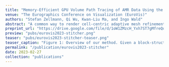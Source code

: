 ```yaml
---
title: "Memory-Efficient GPU Volume Path Tracing of AMR Data Using the Dual Mesh"
venue: "The Eurographics Conference on Visualization (EuroVis)"
authors: "Stefan Zellmann, Qi Wu, Kwan-Liu Ma, and Ingo Wald"
abstract: "A common way to render cell-centric adaptive mesh refinement (AMR) data is to compute the dual mesh and visualize that with a standard unstructured element renderer. While the dual mesh provides a high-quality interpolator, the memory requirements of the dual mesh data structure are significantly higher than those of the original grid, which prevents rendering very large data sets. We introduce a GPU-friendly data structure and a clustering algorithm that allow for efficient AMR dual mesh rendering with a competitive memory footprint. Fundamentally, any off-the-shelf unstructured element renderer running on GPUs could be extended to support our data structure just by adding a gridlet element type in addition to the standard tetrahedra, pyramids, wedges, and hexahedra supported by default. We integrated the data structure into a volumetric path tracer to compare it to various state-of-the-art unstructured element sampling methods. We show that our data structure easily competes with these method in terms of rendering performance, but is much more memory-efficient."
preprint_url: "https://drive.google.com/file/d/1oW1ZMzcH_Yxh7ST7gMfreQqTFrhlpmWo/view?usp=share_link"
preview: "pubs/eurovis2023-stitcher.png"
teaser: "pubs/eurovis2023-stitcher-teaser.png"
teaser_caption: "Figure 1: Overview of our method. Given a block-structured or octree-AMR data set (left) we first create the dual mesh (middle) and split that into the truly unstructured elements used to stitch the level boundaries (red) and those that are regular voxels (blue/white checkered). We then cluster voxels to become agridletso. Right: gridlets colorized by their ID. We build a bounding volume hierarchy over the gridlets and the remaining unstructured elements. The result is a sampleable representation that generates the exact same result as sampling on the dual mesh directly, but with significantly lower memory overhead and higher sampling speed. On our largest data sets, we see memory savings of up to 3x compared to highly compressed state-of-the-art unstructured mesh representations."
permalink: "/publication/eurovis2023-stitcher"
date: 2023-02-27
collection: "publications"
---
```

<!-- leave empty for now -->
